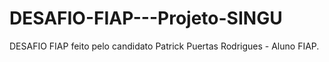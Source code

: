 # DESAFIO-FIAP---Projeto-SINGU
DESAFIO FIAP feito pelo candidato Patrick Puertas Rodrigues - Aluno FIAP.
